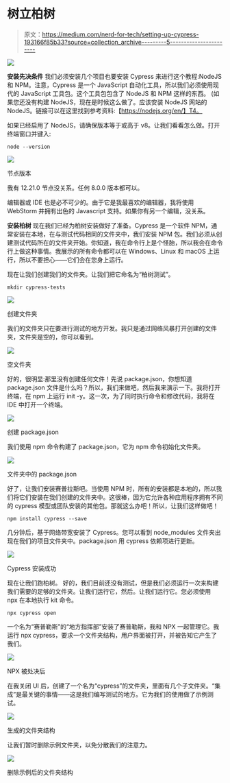 # 树立柏树

> 原文：<https://medium.com/nerd-for-tech/setting-up-cypress-193166f85b33?source=collection_archive---------5----------------------->

![](img/8a9c2c757644bc58e90e7f1a400cdfa8.png)

**安装先决条件**
我们必须安装几个项目也要安装 Cypress 来进行这个教程:NodeJS 和 NPM。注意，Cypress 是一个 JavaScript 自动化工具，所以我们必须使用现代的 JavaScript 工具包。这个工具包包含了 NodeJS 和 NPM 这样的东西。
(如果您还没有构建 NodeJS，现在是时候这么做了。应该安装 NodeJS 网站的 NodeJS。链接可以在这里找到参考资料:【https://nodejs.org/en/】T4。

如果已经启用了 NodeJS，请确保版本等于或高于 v8。让我们看看怎么做。打开终端窗口并键入:

```
node --version
```

![](img/c9e25619f8bb18f3982c3dbebb5e0831.png)

节点版本

我有 12.21.0 节点没关系。任何 8.0.0 版本都可以。

编辑器或 IDE 也是必不可少的。由于它是我最喜欢的编辑器，我将使用 WebStorm 并拥有出色的 Javascript 支持。如果你有另一个编辑，没关系。

**安装柏树**
现在我们已经为柏树安装做好了准备。Cypress 是一个软件 NPM，通常安装在本地，在与测试代码相同的文件夹中，我们安装 NPM 包。我们必须从创建测试代码所在的文件夹开始。你知道，我在命令行上是个怪胎，所以我会在命令行上做这种事情。我展示的所有命令都可以在 Windows、Linux 和 macOS 上运行，所以不要担心——它们会在您身上运行。

现在让我们创建我们的文件夹。让我们把它命名为“柏树测试”。

```
mkdir cypress-tests
```

![](img/5c47717a4efeabe2ecfaa8f0263a6e3b.png)

创建文件夹

我们的文件夹只在要进行测试的地方开发。我只是通过网络风暴打开创建的文件夹，文件夹是空的，你可以看到。

![](img/b925ab9c0e2bb61fa053309940721121.png)

空文件夹

好的，很明显:那里没有创建任何文件！先说 package.json，你想知道 package.json 文件是什么吗？所以，我们来做吧，然后我来演示一下。我将打开终端，在 npm 上运行 init -y。这一次，为了同时执行命令和修改代码，我将在 IDE 中打开一个终端。

![](img/bb84f21a01625d69b2c860ce60ecfac4.png)

创建 package.json

我们使用 npm 命令构建了 package.json，它为 npm 命令初始化文件夹。

![](img/afcdec73504c69be08417dbd3d6928f3.png)

文件夹中的 package.json

好了，让我们安装赛普拉斯吧。当使用 NPM 时，所有的安装都是本地的，所以我们将它们安装在我们创建的文件夹中。这很棒，因为它允许各种应用程序拥有不同的 cypress 模型或团队安装的其他包。那就这么办吧！所以，让我们这样做吧！

```
npm install cypress --save
```

几分钟后，基于网络带宽安装了 Cypress。您可以看到 node_modules 文件夹出现在我们的项目文件夹中。package.json 用 cypress 依赖项进行更新。

![](img/f9ec7f28be87b691bdb15c76b4d16aff.png)

Cypress 安装成功

现在让我们跑柏树。
好的，我们目前还没有测试，但是我们必须运行一次来构建我们需要的足够的文件夹。让我们运行它，然后。让我们运行它。您必须使用 npx 在本地执行 kit 命令。

```
npx cypress open
```

一个名为“赛普勒斯”的“地方指挥部”安装了赛普勒斯，我和 NPX 一起管理它。我运行 npx cypress，要求一个文件夹结构，用户界面被打开，并被告知它产生了我们。

![](img/b89d0151166e4ea44ad8d9b0aedaad13.png)

NPX 被处决后

在我关闭 UI 后，创建了一个名为“cypress”的文件夹，里面有几个子文件夹。“集成”是最关键的事情——这是我们编写测试的地方。它为我们的使用做了示例测试。

![](img/ad655db62fa42df8443647bccbbb9274.png)

生成的文件夹结构

让我们暂时删除示例文件夹，以免分散我们的注意力。

![](img/a8bfeee87ec03cf652015a4f7ee47616.png)

删除示例后的文件夹结构